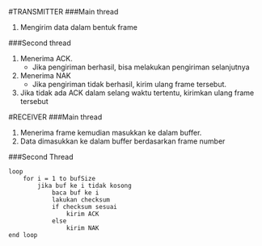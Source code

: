 #TRANSMITTER
###Main thread
1. Mengirim data dalam bentuk frame

###Second thread
1. Menerima ACK.
    * Jika pengiriman berhasil, bisa melakukan pengiriman selanjutnya
2. Menerima NAK
    * Jika pengiriman tidak berhasil, kirim ulang frame tersebut.
3. Jika tidak ada ACK dalam selang waktu tertentu, kirimkan ulang frame tersebut


#RECEIVER
###Main thread
1. Menerima frame kemudian masukkan ke dalam buffer.
2. Data dimasukkan ke dalam buffer berdasarkan frame number

###Second Thread
```
loop
    for i = 1 to bufSize
        jika buf ke i tidak kosong
            baca buf ke i
            lakukan checksum
            if checksum sesuai
                kirim ACK
            else
                kirim NAK
end loop
```
